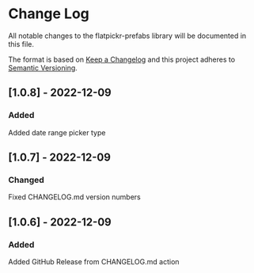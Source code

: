 # Change Log

All notable changes to the flatpickr-prefabs library will be documented in this file.

The format is based on [Keep a Changelog](http://keepachangelog.com/en/1.0.0/)
and this project adheres to [Semantic Versioning](http://semver.org/spec/v2.0.0.html).

## [1.0.8] - 2022-12-09

### Added
Added date range picker type

## [1.0.7] - 2022-12-09

### Changed
Fixed CHANGELOG.md version numbers

## [1.0.6] - 2022-12-09

### Added
Added GitHub Release from CHANGELOG.md action